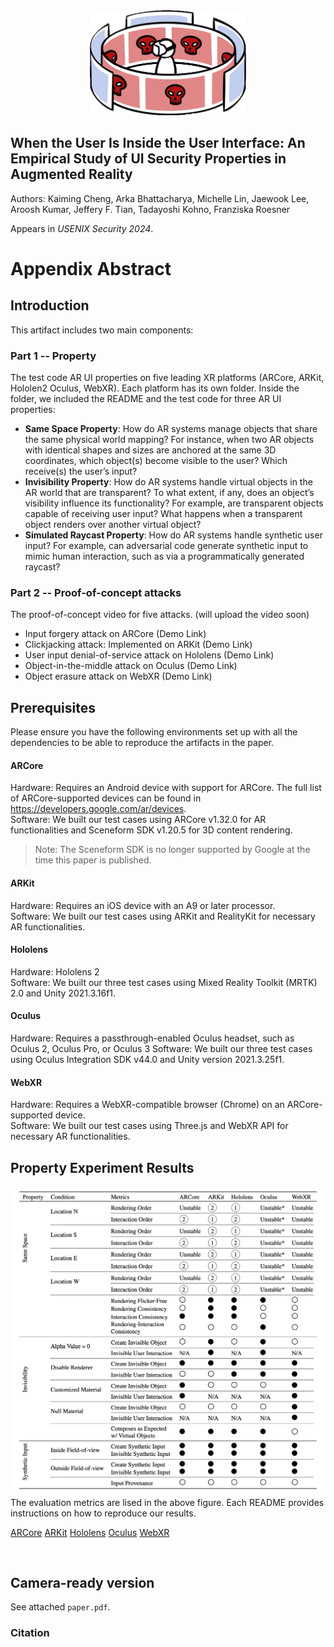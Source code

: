 <center>
<img src="./img/logo_object.png" alt="Logo Icon" width="250" />
</center>

## When the User Is Inside the User Interface: An Empirical Study of UI Security Properties in Augmented Reality
Authors: Kaiming Cheng, Arka Bhattacharya, Michelle Lin, Jaewook Lee, Aroosh Kumar, Jeffery F. Tian, Tadayoshi Kohno, Franziska Roesner

Appears in *USENIX Security 2024*. 

# Appendix Abstract

## Introduction
This artifact includes two main components: 

### Part 1 -- Property 
The test code AR UI properties on five leading XR platforms (ARCore, ARKit, Hololen2 Oculus, WebXR). Each platform has its own folder. Inside the folder, we included the README and the test code for three AR UI properties:
* **Same Space Property**: How do AR systems manage objects that share the same physical world mapping? For instance, when two AR objects with identical shapes and sizes are anchored at the same 3D coordinates, which object(s) become visible to the user? Which receive(s) the user’s input?
* **Invisibility Property**: How do AR systems handle virtual objects
in the AR world that are transparent? To what extent, if any, does an object’s visibility influence its functionality? For example, are transparent objects capable of receiving user input? What happens when a transparent object renders over another virtual object?
* **Simulated Raycast Property**: How do AR systems handle synthetic user input? For example, can adversarial code generate synthetic input to mimic human interaction, such as via a programmatically generated raycast? 



### Part 2 -- Proof-of-concept attacks
The proof-of-concept video for five attacks. (will upload the video soon)
* Input forgery attack on ARCore (Demo Link)
* Clickjacking attack: Implemented on ARKit (Demo Link) 
* User input denial-of-service attack on Hololens (Demo Link)
* Object-in-the-middle attack on Oculus (Demo Link)
* Object erasure attack on WebXR (Demo Link)

## Prerequisites

Please ensure you have the following environments set up with all the dependencies
to be able to reproduce the artifacts in the paper. 

#### ARCore
Hardware: Requires an Android device with support for ARCore. The full list of ARCore-supported devices can be found in https://developers.google.com/ar/devices. <br>
Software: We built our test cases using ARCore v1.32.0 for AR functionalities and Sceneform SDK v1.20.5 for 3D content rendering.
> Note: The Sceneform SDK is no longer supported by Google at the time this paper is published. 

#### ARKit
Hardware: Requires an iOS device with an A9 or later processor. <br> 
Software: We built our test cases using ARKit and RealityKit for necessary AR functionalities.  

#### Hololens
Hardware: Hololens 2<br>
Software: We built our three test cases using Mixed Reality Toolkit (MRTK) 2.0 and Unity 2021.3.16f1.

#### Oculus
Hardware: Requires a passthrough-enabled Oculus headset, such as Oculus 2, Oculus Pro, or Oculus 3
Software: We built our three test cases using Oculus Integration SDK v44.0 and Unity version 2021.3.25f1.

#### WebXR
Hardware: Requires a WebXR-compatible browser (Chrome) on an ARCore-supported device. <br>
Software: We built our test cases using Three.js and WebXR API for necessary AR functionalities.


## Property Experiment Results 
<center>
<img src="./img/Experiment_Result.png" alt="Result" width="750" />
</center>
The evaluation metrics are lised in the above figure. Each README provides instructions on how to reproduce our results.

[ARCore](Property_Code.ARCore/README.md)
[ARKit](Property_Code/ARKit/README.md)
[Hololens](Property_Code/Hololens/README.md)
[Oculus](Property_Code/Oculus/README.md)
[WebXR](Property_Code/WebXR/README.md)

 </br>

## Camera-ready version
See attached `paper.pdf`.

### Citation
